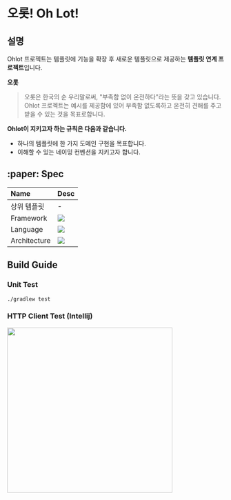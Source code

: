 # 오롯! Oh Lot!

## 설명
Ohlot 프로젝트는 템플릿에 기능을 확장 후 새로운 템플릿으로 제공하는 **템플릿 연계 프로젝트**입니다. 

**오롯**
> 오롯은 한국의 순 우리말로써, "부족함 없이 온전하다"라는 뜻을 갖고 있습니다.      
> Ohlot 프로젝트는 예시를 제공함에 있어 부족함 없도록하고 온전히 견해를 주고 받을 수 있는 것을 목표로합니다.

**Ohlot이 지키고자 하는 규칙은 다음과 같습니다.**
- 하나의 템플릿에 한 가지 도메인 구현을 목표합니다.
- 이해할 수 있는 네이밍 컨벤션을 지키고자 합니다.


## :paper: Spec

| Name | Desc                                                                                                              |
|:---|:------------------------------------------------------------------------------------------------------------------|
| 상위 템플릿 | -                                                                                                                 |
| Framework | <img src="https://img.shields.io/badge/Spring Boot-6DB33F?style=for-the-badge&logo=Spring Boot&logoColor=white">  |
| Language | <img src="https://img.shields.io/badge/JAVA-007396?style=for-the-badge&logo=java&logoColor=white">                |
| Architecture | <img src="https://img.shields.io/badge/Monolihic-3178C6?style=for-the-badge&logo=java&logoColor=white">           |

## Build Guide

### Unit Test

```shell
./gradlew test
```

### HTTP Client Test (Intellij)
<img width="383" src="https://github.com/ranadas/sboot-jwt/assets/22608825/20e9ade8-3dcd-43a7-bb7d-d50556c5b6c0">
